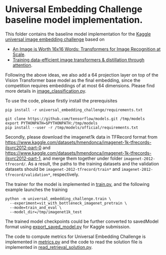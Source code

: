 # Universal Embedding Challenge baseline model implementation.

This folder contains the baseline model implementation for the [Kaggle universal image embedding challenge](https://www.kaggle.com/competitions/google-universal-image-embedding/) based on

- [An Image is Worth 16x16 Words: Transformers for Image Recognition at Scale](https://arxiv.org/pdf/2010.11929.pdf).
- [Training data-efficient image transformers & distillation through attention](https://arxiv.org/pdf/2012.12877.pdf).

Following the above ideas, we also add a 64 projection layer on top of the Vision Transformer base model as the final embedding, since the competition requires embeddings of at most 64 dimensions. Please find more details in [image_classification.py](https://github.com/google-research/google-research/blob/master/universal_embedding_challenge/image_classification.py).


To use the code, please firstly install the prerequisites

```
pip install -r universal_embedding_challenge/requirements.txt

git clone https://github.com/tensorflow/models.git /tmp/models
export PYTHONPATH=$PYTHONPATH:/tmp/models
pip install --user -r /tmp/models/official/requirements.txt
```

Secondly, please download the imagenet1k data in TFRecord format from https://www.kaggle.com/datasets/hmendonca/imagenet-1k-tfrecords-ilsvrc2012-part-0 and https://www.kaggle.com/datasets/hmendonca/imagenet-1k-tfrecords-ilsvrc2012-part-1, and merge them together under folder `imagenet-2012-tfrecord/`. As a result, the paths to the training datasets and the validation datasets should be `imagenet-2012-tfrecord/train*` and `imagenet-2012-tfrecord/validation*`, respectively.

The trainer for the model is implemented in [train.py](https://github.com/google-research/google-research/blob/master/universal_embedding_challenge/train.py), and the following example launches the training

```
python -m universal_embedding_challenge.train \
  --experiment=vit_with_bottleneck_imagenet_pretrain \
  --mode=train_and_eval \
  --model_dir=/tmp/imagenet1k_test
```

The trained model checkpoints could be further converted to savedModel format using [export_saved_model.py](https://github.com/google-research/google-research/blob/master/universal_embedding_challenge/export_saved_model.py) for Kaggle submission.

The code to compute metrics for Universal Embedding Challenge is implemented in [metrics.py](https://github.com/google-research/google-research/blob/master/universal_embedding_challenge/metrics.py) and the code to read the solution file is implemented in [read_retrieval_solution.py](https://github.com/google-research/google-research/blob/master/universal_embedding_challenge/read_retrieval_solution.py).